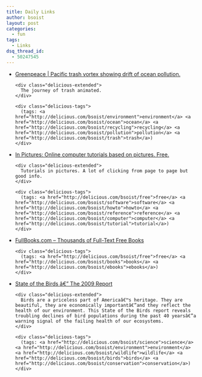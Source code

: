 ```yaml
---
title: Daily Links
author: bsoist
layout: post
categories:
  - fun
tags:
  - Links
dsq_thread_id:
  - 50247545
---
```

<ul class="delicious">
  <li>
    <div class="delicious-link">
      <a href="http://oceans.greenpeace.org/en/the-expedition/news/trashing-our-oceans/ocean_pollution_animation">Greenpeace | Pacific trash vortex showing drift of ocean pollution.</a>
    </div>
    
    <div class="delicious-extended">
      The journey of trash animated.
    </div>
    
    <div class="delicious-tags">
      (tags: <a href="http://delicious.com/bsoist/environment">environment</a> <a href="http://delicious.com/bsoist/ocean">ocean</a> <a href="http://delicious.com/bsoist/recycling">recycling</a> <a href="http://delicious.com/bsoist/pollution">pollution</a> <a href="http://delicious.com/bsoist/trash">trash</a>)
    </div>
  </li>
  
  <li>
    <div class="delicious-link">
      <a href="http://inpics.net/">In Pictures: Online computer tutorials based on pictures. Free.</a>
    </div>
    
    <div class="delicious-extended">
      Tutorials in pictures. A lot of clicking from page to page but good info.
    </div>
    
    <div class="delicious-tags">
      (tags: <a href="http://delicious.com/bsoist/free">free</a> <a href="http://delicious.com/bsoist/software">software</a> <a href="http://delicious.com/bsoist/howto">howto</a> <a href="http://delicious.com/bsoist/reference">reference</a> <a href="http://delicious.com/bsoist/computer">computer</a> <a href="http://delicious.com/bsoist/tutorial">tutorial</a>)
    </div>
  </li>
  
  <li>
    <div class="delicious-link">
      <a href="http://www.fullbooks.com/">FullBooks.com &#8211; Thousands of Full-Text Free Books</a>
    </div>
    
    <div class="delicious-tags">
      (tags: <a href="http://delicious.com/bsoist/free">free</a> <a href="http://delicious.com/bsoist/books">books</a> <a href="http://delicious.com/bsoist/ebooks">ebooks</a>)
    </div>
  </li>
  
  <li>
    <div class="delicious-link">
      <a href="http://www.stateofthebirds.org/">State of the Birds â€” The 2009 Report</a>
    </div>
    
    <div class="delicious-extended">
      Birds are a priceless part of Americaâ€™s heritage. They are beautiful, they are economically importantâ€”and they reflect the health of our environment. This State of the Birds report reveals troubling declines of bird populations during the past 40 yearsâ€”a warning signal of the failing health of our ecosystems.
    </div>
    
    <div class="delicious-tags">
      (tags: <a href="http://delicious.com/bsoist/science">science</a> <a href="http://delicious.com/bsoist/environment">environment</a> <a href="http://delicious.com/bsoist/wildlife">wildlife</a> <a href="http://delicious.com/bsoist/birds">birds</a> <a href="http://delicious.com/bsoist/conservation">conservation</a>)
    </div>
  </li>
</ul>
